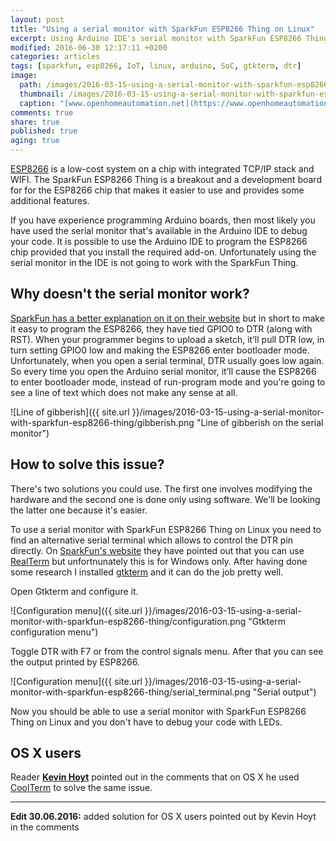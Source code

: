 ```yaml
---
layout: post
title: "Using a serial monitor with SparkFun ESP8266 Thing on Linux"
excerpt: Using Arduino IDE's serial monitor with SparkFun ESP8266 Thing does not work. In this post you'll see how to use a serial terminal with the SparkFun ESP8266 Thing on Linux.
modified: 2016-06-30 12:17:11 +0200
categories: articles
tags: [sparkfun, esp8266, IoT, linux, arduino, SoC, gtkterm, dtr]
image:
  path: /images/2016-03-15-using-a-serial-monitor-with-sparkfun-esp8266-thing/cover.jpg
  thumbnail: /images/2016-03-15-using-a-serial-monitor-with-sparkfun-esp8266-thing/cover_thumb.jpg
  caption: "[www.openhomeautomation.net](https://www.openhomeautomation.net/wp-content/uploads/2015/07/thing.jpg)"
comments: true
share: true
published: true
aging: true
---
```


[ESP8266](http://www.esp8266.com/ "esp8266 community") is a low-cost system on a chip with integrated TCP/IP stack and WIFI. The SparkFun ESP8266 Thing is a breakout and a development board for for the ESP8266 chip that makes it easier to use and provides some additional features.

If you have experience programming Arduino boards, then most likely you have used the serial monitor that's available in the Arduino IDE to debug your code. It is possible to use the Arduino IDE to program the ESP8266 chip provided that you install the required add-on. Unfortunately using the serial monitor in the IDE is not going to work with the SparkFun Thing.

## Why doesn't the serial monitor work?

[SparkFun has a better explanation on it on their website](https://learn.sparkfun.com/tutorials/esp8266-thing-hookup-guide/using-the-arduino-addon#serial-dtr "SparkFun ESP8266 Thing serial monitor issues") but in short to make it easy to program the ESP8266, they have tied GPIO0 to DTR (along with RST). When your programmer begins to upload a sketch, it’ll pull DTR low, in turn setting GPIO0 low and making the ESP8266 enter bootloader mode. Unfortunately, when you open a serial terminal, DTR usually goes low again. So every time you open the Arduino serial monitor, it’ll cause the ESP8266 to enter bootloader mode, instead of run-program mode and you're going to see a line of text which does not make any sense at all.

![Line of gibberish]({{ site.url }}/images/2016-03-15-using-a-serial-monitor-with-sparkfun-esp8266-thing/gibberish.png "Line of gibberish on the serial monitor")

## How to solve this issue?

There's two solutions you could use. The first one involves modifying the hardware and the second one is done only using software. We'll be looking the latter one because it's easier.

To use a serial monitor with SparkFun ESP8266 Thing on Linux you need to find an alternative serial terminal which allows to control the DTR pin directly. On [SparkFun's website](https://learn.sparkfun.com/tutorials/esp8266-thing-hookup-guide/using-the-arduino-addon#serial-dtr "SparkFun ESP8266 Thing serial monitor issues") they have pointed out that you can use [RealTerm](http://realterm.sourceforge.net/) but unfortnunately this is for Windows only. After having done some research I installed [gtkterm](https://fedorahosted.org/gtkterm/ "gtkterm website") and it can do the job pretty well.

Open Gtkterm and configure it.

![Configuration menu]({{ site.url }}/images/2016-03-15-using-a-serial-monitor-with-sparkfun-esp8266-thing/configuration.png "Gtkterm configuration menu")

Toggle DTR with F7 or from the control signals menu. After that you can see the output printed by ESP8266.

![Configuration menu]({{ site.url }}/images/2016-03-15-using-a-serial-monitor-with-sparkfun-esp8266-thing/serial_terminal.png "Serial output")

Now you should be able to use a serial monitor with SparkFun ESP8266 Thing on Linux and you don't have to debug your code with LEDs.

## OS X users

Reader [**Kevin Hoyt**](http://www.kevinhoyt.com/) pointed out in the comments that on OS X he used [CoolTerm](http://freeware.the-meiers.org/ "CoolTerm homepage") to solve the same issue.

<hr/>

**Edit 30.06.2016:** added solution for OS X users pointed out by Kevin Hoyt in the comments

